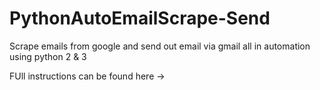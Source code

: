 # PythonAutoEmailScrape-Send
Scrape emails from google and send out email via gmail all in automation using python 2 &amp; 3

FUll instructions can be found here -> 
